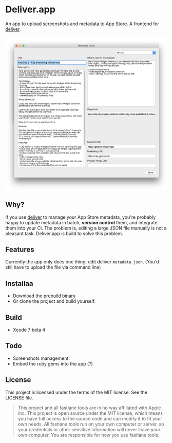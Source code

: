 # Deliver.app

An app to upload screenshots and metadata to App Store. A frontend for [deliver](https://github.com/krausefx/deliver). 

![What-Is](Images/screen.jpg?2)

## Why?

If you use [deliver](https://github.com/krausefx/deliver) to manage your App Store metadata, you're probably happy to update metadata in batch, **version control** them, and integrate them into your CI. The problem is, editing a large JSON file manually is not a pleasant task. Deliver.app is build to solve this problem.

## Features

Currently the app only does one thing: edit deliver ``metadata.json``. (You'd still have to upload the file via command line)

## Installaa

- Download the [prebuild binary](http://cl.ly/2v1g1n3w2w0r)
- Or clone the project and build yourself.

## Build

- Xcode 7 beta 4

## Todo

- Screenshots management.
- Embed the ruby gems into the app (?)

## License

This project is licensed under the terms of the MIT license. See the LICENSE file.

> This project and all fastlane tools are in no way affiliated with Apple Inc. This project is open source under the MIT license, which means you have full access to the source code and can modify it to fit your own needs. All fastlane tools run on your own computer or server, so your credentials or other sensitive information will never leave your own computer. You are responsible for how you use fastlane tools.
